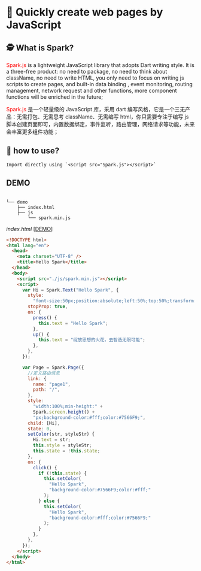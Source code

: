 # 🚀 Quickly create web pages by JavaScript

## 🕵️ What is Spark?

<font color=red>Spark.js</font> is a lightweight JavaScript library that adopts Dart writing style. It is a three-free product: no need to package, no need to think about className, no need to write HTML, you only need to focus on writing js scripts to create pages, and built-in data binding , event monitoring, routing management, network request and other functions, more component functions will be enriched in the future;

<font color=red>Spark.js</font> 是一个轻量级的 JavaScript 库，采用 dart 编写风格，它是一个三无产品：无需打包、无需思考 className、无需编写 html，你只需要专注于编写 js 脚本创建页面即可，内置数据绑定，事件监听，路由管理，网络请求等功能，未来会丰富更多组件功能；

## 📕 how to use?

```
Import directly using `<script src="Spark.js"></script>`
```

## DEMO

```text

└── demo
    ├── index.html
    ├── js
        └── spark.min.js
```

_index.html_ <a href="/demo/index.html"> [DEMO]</a>

```html
<!DOCTYPE html>
<html lang="en">
  <head>
    <meta charset="UTF-8" />
    <title>Hello Spark</title>
  </head>
  <body>
    <script src="./js/spark.min.js"></script>
    <script>
      var Hi = Spark.Text("Hello Spark", {
        style:
          "font-size:50px;position:absolute;left:50%;top:50%;transform:translate(-50%,-50%);font-weight:bolder;",
        stopProp: true,
        on: {
          press() {
            this.text = "Hello Spark";
          },
          up() {
            this.text = "绽放思想的火花，去智造无限可能";
          },
        },
      });

      var Page = Spark.Page({
        //定义路由信息
        link: {
          name: "page1",
          path: "/",
        },
        style:
          "width:100%;min-height:" +
          Spark.screen.height() +
          "px;background-color:#fff;color:#7566F9;",
        child: [Hi],
        state: 0,
        setColor(str, styleStr) {
          Hi.text = str;
          this.style = styleStr;
          this.state = !this.state;
        },
        on: {
          click() {
            if (!this.state) {
              this.setColor(
                "Hello Spark",
                "background-color:#7566F9;color:#fff;"
              );
            } else {
              this.setColor(
                "Hello Spark",
                "background-color:#fff;color:#7566F9;"
              );
            }
          },
        },
      });
    </script>
  </body>
</html>
```
